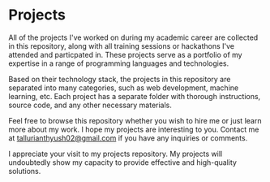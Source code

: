# Projects
All of the projects I've worked on during my academic career are collected in this repository, along with all training sessions or hackathons I've attended and particpated in. These projects serve as a portfolio of my expertise in a range of programming languages and technologies.

Based on their technology stack, the projects in this repository are separated into many categories, such as web development, machine learning, etc. Each project has a separate folder with thorough instructions, source code, and any other necessary materials.

Feel free to browse this repository whether you wish to hire me or just learn more about my work. I hope my projects are interesting to you. Contact me at tallurianthyush02@gmail.com if you have any inquiries or comments.

I appreciate your visit to my projects repository. My projects will undoubtedly show my capacity to provide effective and high-quality solutions.
